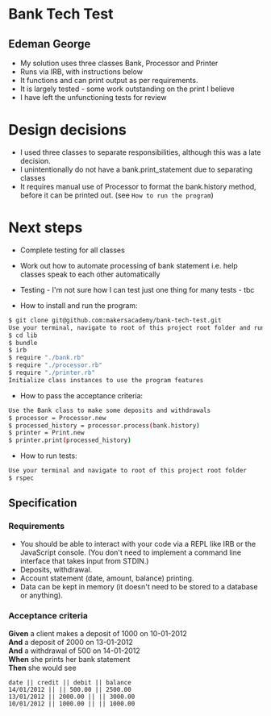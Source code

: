 Bank Tech Test
=================

## Edeman George
* My solution uses three classes Bank, Processor and Printer
* Runs via IRB, with instructions below
* It functions and can print output as per requirements.
* It is largely tested - some work outstanding on the print I believe
* I have left the unfunctioning tests for review

# Design decisions
* I used three classes to separate responsibilities, although this was a late decision.
* I unintentionally do not have a bank.print_statement due to separating classes
* It requires manual use of Processor to format the bank.history method, before it can be printed out. (see `How to run the program`)

# Next steps
* Complete testing for all classes
* Work out how to automate processing of bank statement i.e. help classes speak to each other automatically
* Testing - I'm not sure how I can test just one thing for many tests - tbc

* How to install and run the program:
```sh
$ git clone git@github.com:makersacademy/bank-tech-test.git
Use your terminal, navigate to root of this project root folder and run the following commands
$ cd lib
$ bundle
$ irb
$ require "./bank.rb"
$ require "./processor.rb"
$ require "./printer.rb"
Initialize class instances to use the program features
```
* How to pass the acceptance criteria:
```sh
Use the Bank class to make some deposits and withdrawals
$ processor = Processor.new
$ processed_history = processor.process(bank.history)
$ printer = Print.new
$ printer.print(processed_history)
```

* How to run tests:
```sh
Use your terminal and navigate to root of this project root folder
$ rspec
```

## Specification

### Requirements

* You should be able to interact with your code via a REPL like IRB or the JavaScript console.  (You don't need to implement a command line interface that takes input from STDIN.)
* Deposits, withdrawal.
* Account statement (date, amount, balance) printing.
* Data can be kept in memory (it doesn't need to be stored to a database or anything).

### Acceptance criteria

**Given** a client makes a deposit of 1000 on 10-01-2012  
**And** a deposit of 2000 on 13-01-2012  
**And** a withdrawal of 500 on 14-01-2012  
**When** she prints her bank statement  
**Then** she would see

```
date || credit || debit || balance
14/01/2012 || || 500.00 || 2500.00
13/01/2012 || 2000.00 || || 3000.00
10/01/2012 || 1000.00 || || 1000.00
```